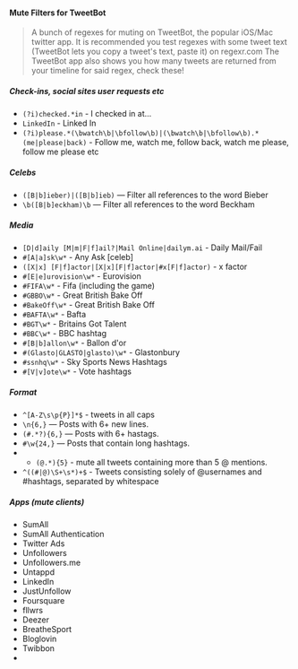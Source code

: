#### Mute Filters for TweetBot

> A bunch of regexes for muting on TweetBot, the popular iOS/Mac twitter app.
> It is recommended you test regexes with some tweet text (TweetBot lets you copy a tweet's text, paste it) on regexr.com
> The TweetBot app also shows you how many tweets are returned from your timeline for said regex, check these!

##### Check-ins, social sites user requests etc

+ `(?i)checked.*in` - I checked in at...
+ `LinkedIn` - Linked In
+ `(?i)please.*(\bwatch\b|\bfollow\b)|(\bwatch\b|\bfollow\b).*(me|please|back)` - Follow me, watch me, follow back, watch me please, follow me please etc

##### Celebs 

+ `([B|b]ieber)|([B|b]ieb)` — Filter all references to the word Bieber
+ `\b([B|b]eckham)\b` — Filter all references to the word Beckham

##### Media
+ `[D|d]aily [M|m|F|f]ail?|Mail Online|dailym.ai` - Daily Mail/Fail
+ `#[A|a]sk\w*` - Any Ask [celeb] 
+ `([X|x] [F|f]actor|[X|x][F|f]actor|#x[F|f]actor)` - x factor
+ `#[E|e]urovision\w*` - Eurovision
+ `#FIFA\w*` - Fifa (including the game)
+ `#GBBO\w*` - Great British Bake Off
+ `#BakeOff\w*` - Great British Bake Off
+ `#BAFTA\w*` - Bafta
+ `#BGT\w*` - Britains Got Talent
+ `#BBC\w*` - BBC hashtag
+ `#[B|b]allon\w*` - Ballon d'or
+ `#(Glasto|GLASTO|glasto)\w*` - Glastonbury
+ `#ssnhq\w*` - Sky Sports News Hashtags
+ `#[V|v]ote\w*` - Vote hashtags

##### Format

+ `^[A-Z\s\p{P}]*$` - tweets in all caps
+ `\n{6,}` — Posts with 6+ new lines.
+ `(#.*?){6,}` — Posts with 6+ hastags.
+ `#\w{24,}` — Posts that contain long hashtags.
+ + `(@.*){5}` - mute all tweets containing more than 5 @ mentions.
+ `^((#|@)\S+\s*)+$` - Tweets consisting solely of @usernames and #hashtags, separated by whitespace


##### Apps (mute clients)

+ SumAll
+ SumAll Authentication
+ Twitter Ads
+ Unfollowers
+ Unfollowers.me
+ Untappd
+ LinkedIn
+ JustUnfollow
+ Foursquare
+ fllwrs
+ Deezer
+ BreatheSport
+ Bloglovin
+ Twibbon
+ 
